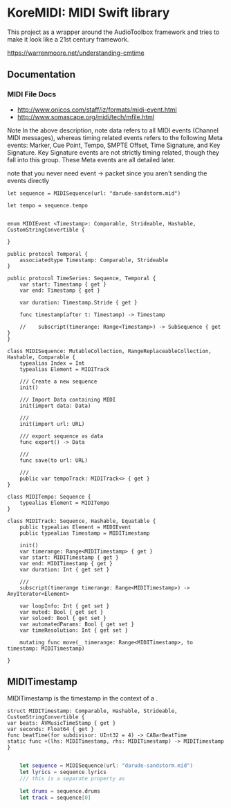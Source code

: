 # KoreMIDI: MIDI Swift library

This project as a wrapper around the AudioToolbox framework and tries to make it look like a 21st century framework.  

https://warrenmoore.net/understanding-cmtime

## Documentation
### MIDI File Docs
* http://www.onicos.com/staff/iz/formats/midi-event.html
* http://www.somascape.org/midi/tech/mfile.html

Note In the above description, note data refers to all MIDI events (Channel MIDI messages), whereas timing related events refers to the following Meta events: Marker, Cue Point, Tempo, SMPTE Offset, Time Signature, and Key Signature. Key Signature events are not strictly timing related, though they fall into this group. These Meta events are all detailed later.

note that you never need event -> packet since you aren't sending the events directly

```
let sequence = MIDISequence(url: "darude-sandstorm.mid")

let tempo = sequence.tempo


```

```
enum MIDIEvent <Timestamp>: Comparable, Strideable, Hashable,      CustomStringConvertible {
    
}

public protocol Temporal {
    associatedtype Timestamp: Comparable, Strideable
}

public protocol TimeSeries: Sequence, Temporal {
    var start: Timestamp { get }
    var end: Timestamp { get }

    var duration: Timestamp.Stride { get }

    func timestamp(after t: Timestamp) -> Timestamp

    //    subscript(timerange: Range<Timestamp>) -> SubSequence { get }
}

```

```
class MIDISequence: MutableCollection, RangeReplaceableCollection, Hashable, Comparable {
    typealias Index = Int
    typealias Element = MIDITrack

    /// Create a new sequence
    init()

    /// Import Data containing MIDI
    init(import data: Data)

    /// 
    init(import url: URL)

    /// export sequence as data
    func export() -> Data

    ///
    func save(to url: URL)

    ///
    public var tempoTrack: MIDITrack<> { get }
}

class MIDITempo: Sequence {
    typealias Element = MIDITempo
}
```


```
class MIDITrack: Sequence, Hashable, Equatable {
    public typealias Element = MIDIEvent
    public typealias Timestamp = MIDITimestamp

    init()
    var timerange: Range<MIDITimestamp> { get }
    var start: MIDITimestamp { get }
    var end: MIDITimestamp { get }
    var duration: Int { get set }

    /// 
    subscript(timerange timerange: Range<MIDITimestamp>) -> AnyIterator<Element>

    var loopInfo: Int { get set }
    var muted: Bool { get set }
    var soloed: Bool { get set }
    var automatedParams: Bool { get set }
    var timeResolution: Int { get set } 

    mutating func move(_ timerange: Range<MIDITimestamp>, to timestamp: MIDITimestamp)

}
```

 

## MIDITimestamp

MIDITimestamp is the timestamp in the context of a . 

```
struct MIDITimestamp: Comparable, Hashable, Strideable, CustomStringConvertible {
var beats: AVMusicTimeStamp { get }
var seconds: Float64 { get }
func beatTime(for subdivisor: UInt32 = 4) -> CABarBeatTime
static func +(lhs: MIDITimestamp, rhs: MIDITimestamp) -> MIDITimestamp
}
```





```swift

    let sequence = MIDISequence(url: "darude-sandstorm.mid")
    let lyrics = sequence.lyrics
    /// this is a separate property as 

    let drums = sequence.drums
    let track = sequence[0]
    
 
```
